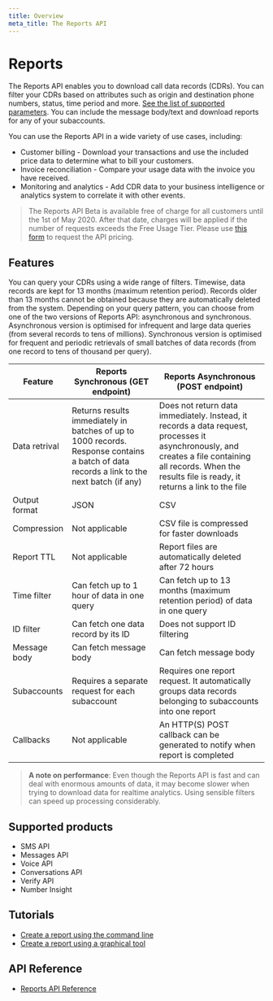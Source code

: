 ```yaml
---
title: Overview
meta_title: The Reports API
---
```



# Reports
The Reports API enables you to download call data records (CDRs). You can filter your CDRs based on attributes such  as origin and destination phone numbers, status, time period and more. [See the list of supported parameters](/api/reports). You can include the message body/text and download reports for any of your subaccounts.

You can use the Reports API in a wide variety of use cases, including:

* Customer billing - Download your transactions and use the included price data to determine what to bill your customers.
* Invoice reconciliation - Compare your usage data with the invoice you have received.
* Monitoring and analytics - Add CDR data to your business intelligence or analytics system to correlate it with other events.

> The Reports API Beta is available free of charge for all customers until the 1st of May 2020. After that date, charges will be applied if the number of requests exceeds the Free Usage Tier. Please use [this form](https://info.nexmo.com/ReportsAPI.html) to request the API pricing.

## Features
You can query your CDRs using a wide range of filters. Timewise, data records are kept for 13 months (maximum retention period). Records older than 13 months cannot be obtained because they are automatically deleted from the system.
 Depending on your query pattern, you can choose from one of the two versions of Reports API: asynchronous and synchronous. Asynchronous version is optimised for infrequent and large data queries (from several records to tens of millions). Synchronous version is optimised for frequent and periodic retrievals of small batches of data records (from one record to tens of thousand per query). 

 | Feature  | Reports Synchronous (GET endpoint) | Reports Asynchronous (POST endpoint) |
 | --------------- | --------------- | --------------- |
 | Data retrival | Returns results immediately in batches of up to 1000 records. Response contains a batch of data records a link to the next batch (if any) | Does not return data immediately. Instead, it records a data request, processes it asynchronously, and creates a file containing all records. When the results file is ready, it returns a link to the file |
 | Output format | JSON | CSV |
 | Compression | Not applicable | CSV file is compressed for faster downloads |
 | Report TTL | Not applicable | Report files are automatically deleted after 72 hours |
 | Time filter  | Can fetch up to 1 hour of data in one query | Can fetch up to 13 months (maximum retention period) of data in one query |
 | ID filter  | Can fetch one data record by its ID | Does not support ID filtering |
 | Message body  | Can fetch message body | Can fetch message body |
 | Subaccounts  | Requires a separate request for each subaccount | Requires one report request. It automatically groups data records belonging to subaccounts into one report |
 | Callbacks | Not applicable | An HTTP(S) POST callback can be generated to notify when report is completed |

> **A note on performance**: Even though the Reports API is fast and can deal with enormous amounts of data, it may become slower when trying to download data for realtime analytics. Using sensible filters can speed up processing considerably.

## Supported products

* SMS API
* Messages API
* Voice API
* Conversations API
* Verify API
* Number Insight

## Tutorials

* [Create a report using the command line](/reports/tutorials/create-and-retrieve-a-report/)
* [Create a report using a graphical tool](/reports/tutorials/create-report-using-graphical-tools)

## API Reference

* [Reports API Reference](/api/reports)
